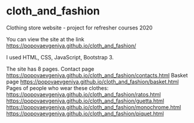 # cloth_and_fashion
Clothing store website - project for refresher courses 2020

You can view the site at the link https://popovaevgeniya.github.io/cloth_and_fashion/

I used HTML, CSS, JavaScript, Bootstrap 3.

The site has 8 pages.
Contact page https://popovaevgeniya.github.io/cloth_and_fashion/contacts.html
Basket page https://popovaevgeniya.github.io/cloth_and_fashion/basket.html
Pages of people who wear these clothes:
https://popovaevgeniya.github.io/cloth_and_fashion/ratos.html
https://popovaevgeniya.github.io/cloth_and_fashion/guetta.html
https://popovaevgeniya.github.io/cloth_and_fashion/monochrome.html
https://popovaevgeniya.github.io/cloth_and_fashion/piquet.html
